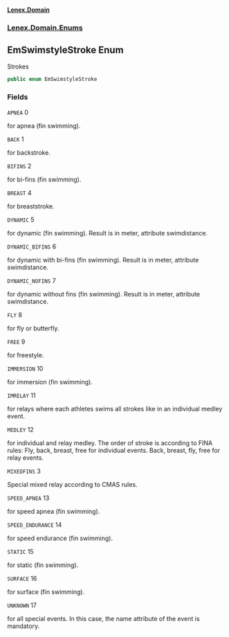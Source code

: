 #### [Lenex.Domain](index.md 'index')
### [Lenex.Domain.Enums](Lenex.Domain.Enums.md 'Lenex.Domain.Enums')

## EmSwimstyleStroke Enum

Strokes

```csharp
public enum EmSwimstyleStroke
```
### Fields

<a name='Lenex.Domain.Enums.EmSwimstyleStroke.APNEA'></a>

`APNEA` 0

for apnea (fin swimming).

<a name='Lenex.Domain.Enums.EmSwimstyleStroke.BACK'></a>

`BACK` 1

for backstroke.

<a name='Lenex.Domain.Enums.EmSwimstyleStroke.BIFINS'></a>

`BIFINS` 2

for bi-fins (fin swimming).

<a name='Lenex.Domain.Enums.EmSwimstyleStroke.BREAST'></a>

`BREAST` 4

for breaststroke.

<a name='Lenex.Domain.Enums.EmSwimstyleStroke.DYNAMIC'></a>

`DYNAMIC` 5

for dynamic (fin swimming). Result is in meter, attribute swimdistance.

<a name='Lenex.Domain.Enums.EmSwimstyleStroke.DYNAMIC_BIFINS'></a>

`DYNAMIC_BIFINS` 6

for dynamic with bi-fins (fin swimming). Result is in meter, attribute swimdistance.

<a name='Lenex.Domain.Enums.EmSwimstyleStroke.DYNAMIC_NOFINS'></a>

`DYNAMIC_NOFINS` 7

for dynamic without fins (fin swimming). Result is in meter, attribute swimdistance.

<a name='Lenex.Domain.Enums.EmSwimstyleStroke.FLY'></a>

`FLY` 8

for fly or butterfly.

<a name='Lenex.Domain.Enums.EmSwimstyleStroke.FREE'></a>

`FREE` 9

for freestyle.

<a name='Lenex.Domain.Enums.EmSwimstyleStroke.IMMERSION'></a>

`IMMERSION` 10

for immersion (fin swimming).

<a name='Lenex.Domain.Enums.EmSwimstyleStroke.IMRELAY'></a>

`IMRELAY` 11

for relays where each athletes swims all strokes like in an individual medley event.

<a name='Lenex.Domain.Enums.EmSwimstyleStroke.MEDLEY'></a>

`MEDLEY` 12

for individual and relay medley. The order of stroke is according to FINA rules: Fly, back, breast, free for individual events. Back, breast, fly, free for relay events.

<a name='Lenex.Domain.Enums.EmSwimstyleStroke.MIXEDFINS'></a>

`MIXEDFINS` 3

Special mixed relay according to CMAS rules.

<a name='Lenex.Domain.Enums.EmSwimstyleStroke.SPEED_APNEA'></a>

`SPEED_APNEA` 13

for speed apnea (fin swimming).

<a name='Lenex.Domain.Enums.EmSwimstyleStroke.SPEED_ENDURANCE'></a>

`SPEED_ENDURANCE` 14

for speed endurance (fin swimming).

<a name='Lenex.Domain.Enums.EmSwimstyleStroke.STATIC'></a>

`STATIC` 15

for static (fin swimming).

<a name='Lenex.Domain.Enums.EmSwimstyleStroke.SURFACE'></a>

`SURFACE` 16

for surface (fin swimming).

<a name='Lenex.Domain.Enums.EmSwimstyleStroke.UNKNOWN'></a>

`UNKNOWN` 17

for all special events. In this case, the name attribute of the event is mandatory.